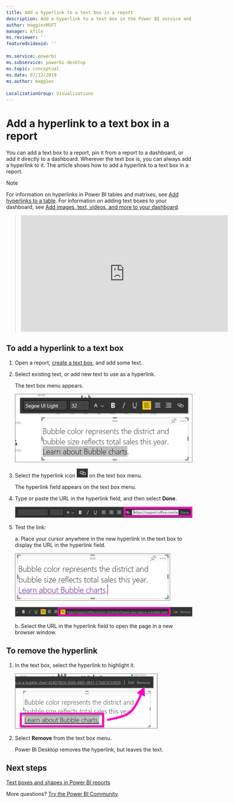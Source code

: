 ```yaml
---
title: Add a hyperlink to a text box in a report
description: Add a hyperlink to a text box in the Power BI service and Desktop
author: maggiesMSFT
manager: kfile
ms.reviewer: ''
featuredvideoid: ''

ms.service: powerbi
ms.subservice: powerbi-desktop
ms.topic: conceptual
ms.date: 07/12/2019
ms.author: maggies

LocalizationGroup: Visualizations
---
```

# Add a hyperlink to a text box in a report
You can add a text box to a report, pin it from a report to a dashboard, or add it directly to a dashboard. Wherever the text box is, you can always add a hyperlink to it. The article shows how to add a hyperlink to a text box in a report. 

> [!NOTE]
> For information on hyperlinks in Power BI tables and matrixes, see [Add hyperlinks to a table](power-bi-hyperlinks-in-tables.md). For information on adding text boxes to your dashboard, see [Add images, text, videos, and more to your dashboard](service-dashboard-add-widget.md). 
>  

>    
> <iframe width="560" height="315" src="https://www.youtube.com/embed/_3q6VEBhGew#t=0m55s" frameborder="0" allowfullscreen></iframe>
>

## To add a hyperlink to a text box
1. Open a report, [create a text box](power-bi-reports-add-text-and-shapes.md), and add some text. 
2. Select existing text, or add new text to use as a hyperlink. 

   The text box menu appears.
   
   ![Select text in the text box](media/service-add-hyperlink-to-text-box/power-bi-hyperlink-new.png)
3. Select the hyperlink icon ![Hyperlink icon](media/service-add-hyperlink-to-text-box/power-bi-hyperlink-icon.png) on the text box menu.

   The hyperlink field appears on the text box menu.

4. Type or paste the URL in the hyperlink field, and then select **Done**.
   
   ![Type or paste the URL in the hyperlink field](media/service-add-hyperlink-to-text-box/power-bi-add-link.png)
5. Test the link:  

   a. Place your cursor anywhere in the new hyperlink in the text box to display the URL in the hyperlink field.  
     
      ![Hyperlink in text box](media/service-add-hyperlink-to-text-box/power-bi-test-link.png)
   
      ![URL in hyperlink field](media/service-add-hyperlink-to-text-box/power-bi-hyperlink-edit.png)

   b. Select the URL in the hyperlink field to open the page in a new browser window.

## To remove the hyperlink
1. In the text box, select the hyperlink to highlight it.
   
     ![Remove the hyperlink](media/service-add-hyperlink-to-text-box/power-bi-hyperlink-remove.png)
2. Select **Remove** from the text box menu. 

   Power BI Desktop removes the hyperlink, but leaves the text.

## Next steps
[Text boxes and shapes in Power BI reports](power-bi-reports-add-text-and-shapes.md)

More questions? [Try the Power BI Community](http://community.powerbi.com/).

